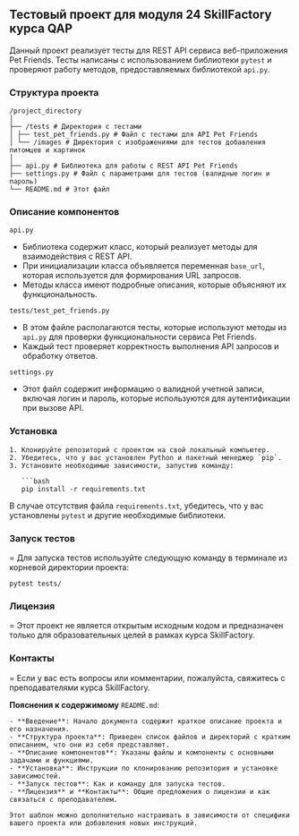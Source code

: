 ## Тестовый проект для модуля 24 SkillFactory курса QAP  

Данный проект реализует тесты для REST API сервиса веб-приложения Pet Friends. Тесты написаны с использованием библиотеки `pytest` и проверяют работу методов, предоставляемых библиотекой `api.py`.  

### Структура проекта
```
/project_directory
│
├── /tests # Директория с тестами
│ ├── test_pet_friends.py # Файл с тестами для API Pet Friends
│ └── /images # Директория с изображениями для тестов добавления питомцев и картинок
│
├── api.py # Библиотека для работы с REST API Pet Friends
├── settings.py # Файл с параметрами для тестов (валидные логин и пароль)
└── README.md # Этот файл
```
### Описание компонентов  

 `api.py `  

- Библиотека содержит класс, который реализует методы для взаимодействия с REST API.  
- При инициализации класса объявляется переменная `base_url`, которая используется для формирования URL запросов.  
- Методы класса имеют подробные описания, которые объясняют их функциональность.  

 `tests/test_pet_friends.py`  

- В этом файле располагаются тесты, которые используют методы из `api.py` для проверки функциональности сервиса Pet Friends.  
- Каждый тест проверяет корректность выполнения API запросов и обработку ответов.  

 `settings.py`  

- Этот файл содержит информацию о валидной учетной записи, включая логин и пароль, которые используются для аутентификации при вызове API.  

### Установка  
```
1. Клонируйте репозиторий с проектом на свой локальный компьютер.  
2. Убедитесь, что у вас установлен Python и пакетный менеджер `pip`.  
3. Установите необходимые зависимости, запустив команду:  

   ```bash  
   pip install -r requirements.txt
```
В случае отсутствия файла `requirements.txt`, убедитесь, что у вас установлены `pytest` и другие необходимые библиотеки.

### Запуск тестов
=
Для запуска тестов используйте следующую команду в терминале из корневой директории проекта:
```
pytest tests/
```
### Лицензия
=
Этот проект не является открытым исходным кодом и предназначен только для образовательных целей в рамках курса SkillFactory.

### Контакты
=
Если у вас есть вопросы или комментарии, пожалуйста, свяжитесь с преподавателями курса SkillFactory.


 __Пояснения к содержимому__ `README.md`:  
```
- **Введение**: Начало документа содержит краткое описание проекта и его назначения.  
- **Структура проекта**: Приведен список файлов и директорий с кратким описанием, что они из себя представляют.  
- **Описание компонентов**: Указаны файлы и компоненты с основными задачами и функциями.  
- **Установка**: Инструкции по клонированию репозитория и установке зависимостей.  
- **Запуск тестов**: Как и команду для запуска тестов.  
- **Лицензия** и **Контакты**: Общие предложения о лицензии и как связаться с преподавателем.  

Этот шаблон можно дополнительно настраивать в зависимости от специфики вашего проекта или добавления новых инструкций.
```